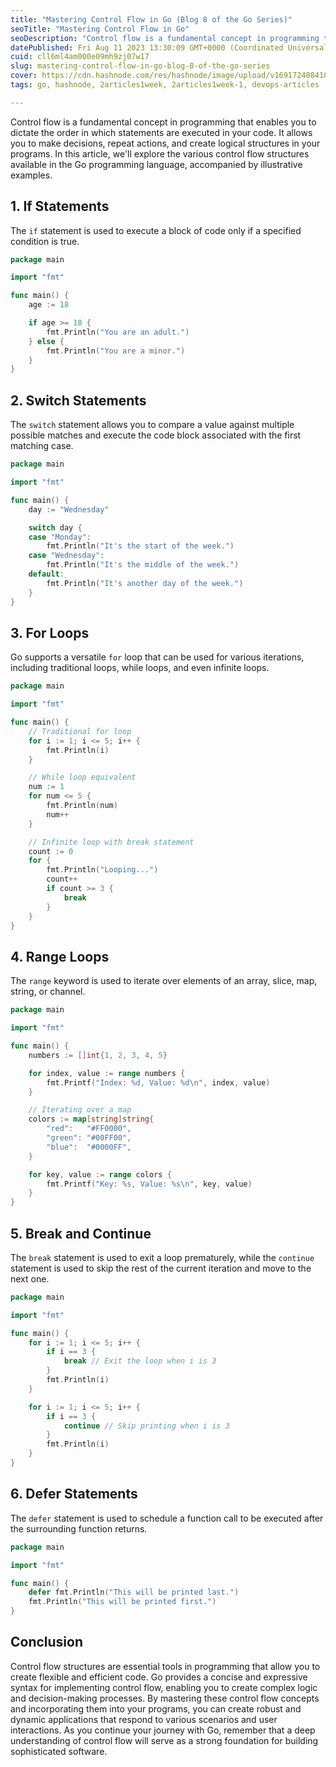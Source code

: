 ```yaml
---
title: "Mastering Control Flow in Go (Blog 8 of the Go Series)"
seoTitle: "Mastering Control Flow in Go"
seoDescription: "Control flow is a fundamental concept in programming that enables you to dictate the order in which statements are executed in your code."
datePublished: Fri Aug 11 2023 13:30:09 GMT+0000 (Coordinated Universal Time)
cuid: cll6ml4am000e09mh9zj07w17
slug: mastering-control-flow-in-go-blog-8-of-the-go-series
cover: https://cdn.hashnode.com/res/hashnode/image/upload/v1691724884182/7ffd5298-6eee-4c2d-b3df-5689d07f0127.png
tags: go, hashnode, 2articles1week, 2articles1week-1, devops-articles

---
```


Control flow is a fundamental concept in programming that enables you to dictate the order in which statements are executed in your code. It allows you to make decisions, repeat actions, and create logical structures in your programs. In this article, we'll explore the various control flow structures available in the Go programming language, accompanied by illustrative examples.

## 1\. If Statements

The `if` statement is used to execute a block of code only if a specified condition is true.

```go
package main

import "fmt"

func main() {
    age := 18

    if age >= 18 {
        fmt.Println("You are an adult.")
    } else {
        fmt.Println("You are a minor.")
    }
}
```

## 2\. Switch Statements

The `switch` statement allows you to compare a value against multiple possible matches and execute the code block associated with the first matching case.

```go
package main

import "fmt"

func main() {
    day := "Wednesday"

    switch day {
    case "Monday":
        fmt.Println("It's the start of the week.")
    case "Wednesday":
        fmt.Println("It's the middle of the week.")
    default:
        fmt.Println("It's another day of the week.")
    }
}
```

## 3\. For Loops

Go supports a versatile `for` loop that can be used for various iterations, including traditional loops, while loops, and even infinite loops.

```go
package main

import "fmt"

func main() {
    // Traditional for loop
    for i := 1; i <= 5; i++ {
        fmt.Println(i)
    }

    // While loop equivalent
    num := 1
    for num <= 5 {
        fmt.Println(num)
        num++
    }

    // Infinite loop with break statement
    count := 0
    for {
        fmt.Println("Looping...")
        count++
        if count >= 3 {
            break
        }
    }
}
```

## 4\. Range Loops

The `range` keyword is used to iterate over elements of an array, slice, map, string, or channel.

```go
package main

import "fmt"

func main() {
    numbers := []int{1, 2, 3, 4, 5}

    for index, value := range numbers {
        fmt.Printf("Index: %d, Value: %d\n", index, value)
    }

    // Iterating over a map
    colors := map[string]string{
        "red":   "#FF0000",
        "green": "#00FF00",
        "blue":  "#0000FF",
    }

    for key, value := range colors {
        fmt.Printf("Key: %s, Value: %s\n", key, value)
    }
}
```

## 5\. Break and Continue

The `break` statement is used to exit a loop prematurely, while the `continue` statement is used to skip the rest of the current iteration and move to the next one.

```go
package main

import "fmt"

func main() {
    for i := 1; i <= 5; i++ {
        if i == 3 {
            break // Exit the loop when i is 3
        }
        fmt.Println(i)
    }

    for i := 1; i <= 5; i++ {
        if i == 3 {
            continue // Skip printing when i is 3
        }
        fmt.Println(i)
    }
}
```

## 6\. Defer Statements

The `defer` statement is used to schedule a function call to be executed after the surrounding function returns.

```go
package main

import "fmt"

func main() {
    defer fmt.Println("This will be printed last.")
    fmt.Println("This will be printed first.")
}
```

## Conclusion

Control flow structures are essential tools in programming that allow you to create flexible and efficient code. Go provides a concise and expressive syntax for implementing control flow, enabling you to create complex logic and decision-making processes. By mastering these control flow concepts and incorporating them into your programs, you can create robust and dynamic applications that respond to various scenarios and user interactions. As you continue your journey with Go, remember that a deep understanding of control flow will serve as a strong foundation for building sophisticated software.